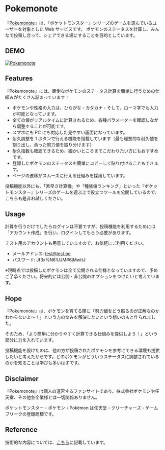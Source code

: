# Pokemonote

『[Pokemonote](https://pokemonote.com/)』は、『ポケットモンスター』シリーズのゲームを遊んでいるユーザーを対象とした Web サービスです。
ポケモンのステータスを計算し、みんなで投稿し合って、シェアできる場にすることを目的としています。

## DEMO

[![Pokemonote](https://i.gyazo.com/ddd714c806ca795e579b2cd2fb45e92a.gif)](https://gyazo.com/ddd714c806ca795e579b2cd2fb45e92a)

## Features

『Pokemonote』には、面倒なポケモンのステータス計算を簡単に行うための仕組みがたくさん詰まっています！

- ポケモンや性格の入力は、ひらがな・カタカナ・そして、ローマ字でも入力が可能となっています。
- 全ての値がリアルタイムに計算されるため、各種パラメーターを確認しながら調整することが可能です。
- スマホにも PC にも対応した見やすい画面になっています。
- 耐久調整を 1 ボタンで行える機能を搭載しています（最も理想的な耐久値を割り出し、余った努力値を振り分けます）
- 耐久指数も確認できるため、細かいところまでこだわりたい方にもおすすめです。
- 登録したポケモンのステータスを簡単にコピーして貼り付けることもできます。
- ページの遷移がスムーズに行える仕組みを採用しています。

投稿機能以外にも、「素早さ計算機」や「種族値ランキング」といった『ポケットモンスター』シリーズのゲームを遊ぶ上で役立つツールを公開しているので、こちらも是非お試しください。

## Usage

計算を行うだけでしたらログインは不要ですが、投稿機能を利用するためには「アカウント作成」を行い、ログインしてもらう必要があります。

テスト用のアカウントも用意していますので、お気軽にご利用ください。

- メールアドレス: test@test.be
- パスワード: Jf3x%N6!UJM#6jMwttJ

※現時点では投稿したポケモンは全て公開される仕様となっていますので、予めご了承ください。将来的には公開・非公開のオプションをつけたいと考えています。

## Hope

『Pokemonote』は、ポケモンを育てる際に「努力値をどう振るのが正解なのかわからないよ〜！」という方の悩みを解決したいという想いのもと作られました。

そのため、「より簡単に分かりやすく計算できる仕組みを提供しよう！」という部分に力を入れています。

投稿機能を設けたのは、他の方が投稿されたポケモンを参考にできる環境も提供したいと考えたからです。どのポケモンがどういうステータスに調整されているのかを知ることは学びも多いはずです。

## Disclaimer

『Pokemonote』は個人の運営するファンサイトであり、株式会社ポケモンや任天堂、その他各企業様とは一切関係ありません。

ポケットモンスター・ポケモン・Pokémon は任天堂・クリーチャーズ・ゲームフリークの登録商標です。

## Reference

技術的な内容については、[こちら](https://github.com/lefmarna/pokemonote_backend#readme)に記載しています。
